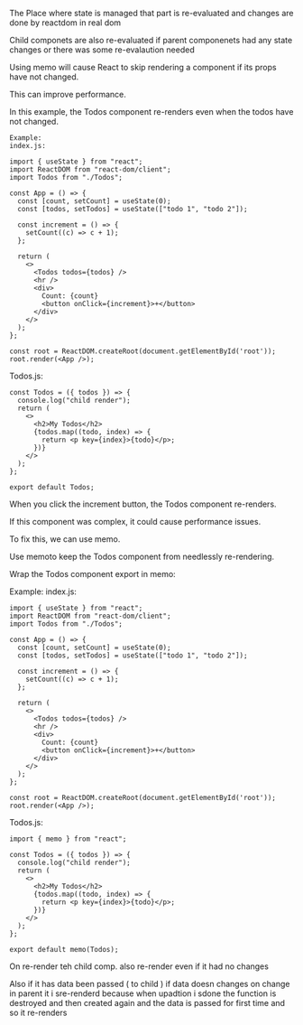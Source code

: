 The Place where state is managed that part is re-evaluated and changes are done by reactdom in real dom 

Child componets are also re-evaluated if parent componenets had any state changes or there was some re-evalaution needed

Using memo will cause React to skip rendering a component if its props have not changed.

This can improve performance.

In this example, the Todos component re-renders even when the todos have not changed.
```
Example:
index.js:

import { useState } from "react";
import ReactDOM from "react-dom/client";
import Todos from "./Todos";

const App = () => {
  const [count, setCount] = useState(0);
  const [todos, setTodos] = useState(["todo 1", "todo 2"]);

  const increment = () => {
    setCount((c) => c + 1);
  };

  return (
    <>
      <Todos todos={todos} />
      <hr />
      <div>
        Count: {count}
        <button onClick={increment}>+</button>
      </div>
    </>
  );
};

const root = ReactDOM.createRoot(document.getElementById('root'));
root.render(<App />);

```
Todos.js:
```
const Todos = ({ todos }) => {
  console.log("child render");
  return (
    <>
      <h2>My Todos</h2>
      {todos.map((todo, index) => {
        return <p key={index}>{todo}</p>;
      })}
    </>
  );
};

export default Todos;

```
When you click the increment button, the Todos component re-renders.

If this component was complex, it could cause performance issues.

To fix this, we can use memo.

Use memoto keep the Todos component from needlessly re-rendering.

Wrap the Todos component export in memo:

Example:
index.js:
```
import { useState } from "react";
import ReactDOM from "react-dom/client";
import Todos from "./Todos";

const App = () => {
  const [count, setCount] = useState(0);
  const [todos, setTodos] = useState(["todo 1", "todo 2"]);

  const increment = () => {
    setCount((c) => c + 1);
  };

  return (
    <>
      <Todos todos={todos} />
      <hr />
      <div>
        Count: {count}
        <button onClick={increment}>+</button>
      </div>
    </>
  );
};

const root = ReactDOM.createRoot(document.getElementById('root'));
root.render(<App />);
```
Todos.js:
```
import { memo } from "react";

const Todos = ({ todos }) => {
  console.log("child render");
  return (
    <>
      <h2>My Todos</h2>
      {todos.map((todo, index) => {
        return <p key={index}>{todo}</p>;
      })}
    </>
  );
};

export default memo(Todos);
```

On re-render teh child comp. also re-render even if it had no changes

Also if it has data been passed ( to child ) if data doesn changes on change in parent it i sre-renderd  because when upadtion i sdone the function is destroyed and then created again and the data is passed for first time and so it re-renders
